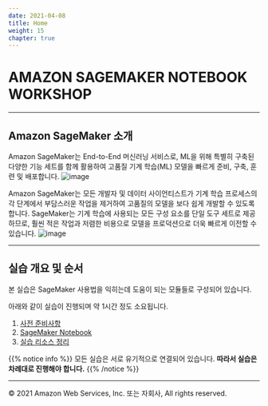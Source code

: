 ```yaml
---
date: 2021-04-08
title: Home
weight: 15
chapter: true
---
```


# AMAZON SAGEMAKER NOTEBOOK WORKSHOP

---

## Amazon SageMaker 소개
Amazon SageMaker는 End-to-End 머신러닝 서비스로, ML을 위해 특별히 구축된 다양한 기능 세트를 함께 활용하여 고품질 기계 학습(ML) 모델을 빠르게 준비, 구축, 훈련 및 배포합니다.
![image](/images/0_main/working-process.png)

Amazon SageMaker는 모든 개발자 및 데이터 사이언티스트가 기계 학습 프로세스의 각 단계에서 부담스러운 작업을 제거하여 고품질의 모델을 보다 쉽게 개발할 수 있도록 합니다. SageMaker는 기계 학습에 사용되는 모든 구성 요소를 단일 도구 세트로 제공하므로, 훨씬 적은 작업과 저렴한 비용으로 모델을 프로덕션으로 더욱 빠르게 이전할 수 있습니다.
![image](/images/0_main/sagemaker-features.png)

---
## 실습 개요 및 순서
본 실습은 SageMaker 사용법을 익히는데 도움이 되는 모듈들로 구성되어 있습니다.

아래와 같이 실습이 진행되며 약 1시간 정도 소요됩니다.

1. [사전 준비사항](prerequisite)
2. [SageMaker Notebook](notebook)
3. [실습 리소스 정리](cleanup)

{{% notice info %}}
모든 실습은 서로 유기적으로 연결되어 있습니다. **따라서 실습은 차례대로 진행해야 합니다.**
{{% /notice %}} 

---
© 2021 Amazon Web Services, Inc. 또는 자회사, All rights reserved.
